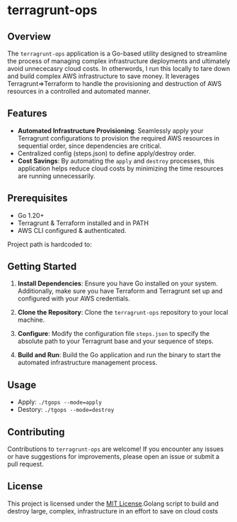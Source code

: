 # terragrunt-ops

## Overview

The `terragrunt-ops` application is a Go-based utility designed to streamline the process of managing complex infrastructure deployments and ultimately avoid unnececasry cloud costs. In otherwords, I run this locally to tare down and build complex AWS infrastructure to save money. It leverages Terragrunt=>Terraform to handle the provisioning and destruction of AWS resources in a controlled and automated manner.

## Features

- **Automated Infrastructure Provisioning**: Seamlessly apply your Terragrunt configurations to provision the required AWS resources in sequential order, since dependencies are critical.
- Centralized config (steps.json) to define apply/destroy order.
- **Cost Savings**: By automating the ```apply``` and ```destroy``` processes, this application helps reduce cloud costs by minimizing the time resources are running unnecessarily.

## Prerequisites

- Go 1.20+
- Terragrunt & Terraform installed and in PATH
- AWS CLI configured & authenticated.

Project path is hardcoded to:

## Getting Started

1. **Install Dependencies**: Ensure you have Go installed on your system. Additionally, make sure you have Terraform and Terragrunt set up and configured with your AWS credentials.

2. **Clone the Repository**: Clone the `terragrunt-ops` repository to your local machine.

3. **Configure**: Modify the configuration file ```steps.json``` to specify the absolute path to your Terragrunt base and your sequence of steps.

4. **Build and Run**: Build the Go application and run the binary to start the automated infrastructure management process.

## Usage
- Apply: ```./tgops --mode=apply```
- Destory: ```./tgops --mode=destroy```

## Contributing

Contributions to `terragrunt-ops` are welcome! If you encounter any issues or have suggestions for improvements, please open an issue or submit a pull request.

## License

This project is licensed under the [MIT License](LICENSE).Golang script to build and destroy large, complex, infrastructure in an effort to save on cloud costs
